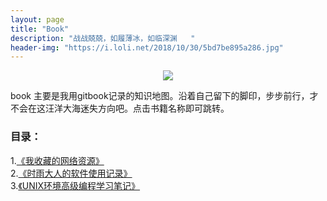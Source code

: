 ```yaml
---
layout: page
title: "Book"
description: "战战兢兢，如履薄冰，如临深渊   "
header-img: "https://i.loli.net/2018/10/30/5bd7be895a286.jpg"
---
```



<center>
    <p><img src="https://i.loli.net/2018/10/30/5bd7be54da44d.png" align="center"></p>
</center>
book 主要是我用gitbook记录的知识地图。沿着自己留下的脚印，步步前行，才不会在这汪洋大海迷失方向吧。点击书籍名称即可跳转。

### 目录：
1.[《我收藏的网络资源》](/blog/2016/06/27/一些有趣实用的网络资源/)     
2.[《时雨大人的软件使用记录》](/gbook/myapp)    
3.[《UNIX环境高级编程学习笔记》](/gbook/unix-c)



